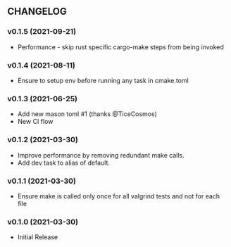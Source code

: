 ## CHANGELOG

### v0.1.5 (2021-09-21)

* Performance - skip rust specific cargo-make steps from being invoked

### v0.1.4 (2021-08-11)

* Ensure to setup env before running any task in cmake.toml

### v0.1.3 (2021-06-25)

* Add new mason toml #1 (thanks @TiceCosmos)
* New CI flow

### v0.1.2 (2021-03-30)

* Improve performance by removing redundant make calls.
* Add dev task to alias of default.

### v0.1.1 (2021-03-30)

* Ensure make is called only once for all valgrind tests and not for each file

### v0.1.0 (2021-03-30)

* Initial Release

